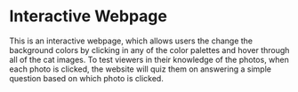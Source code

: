 # Interactive Webpage
This is an interactive webpage, which allows users the change the background colors by clicking in any of the color palettes and hover through all of the cat
images. To test viewers in their knowledge of the photos, when each photo is clicked, the website will quiz them on answering a simple question based on which
photo is clicked.
